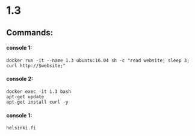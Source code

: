 # 1.3
## Commands:
#### console 1:
```shell
docker run -it --name 1.3 ubuntu:16.04 sh -c "read website; sleep 3; curl http://$website;"
```

#### console 2:
```shell
docker exec -it 1.3 bash
apt-get update
apt-get install curl -y
```

#### console 1:
```shell
helsinki.fi
```

